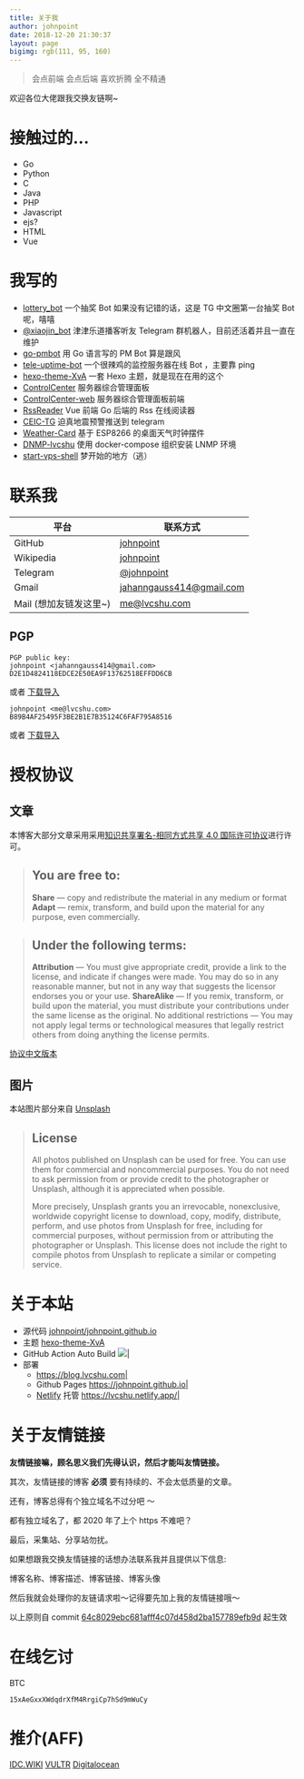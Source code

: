 ```yaml
---
title: 关于我
author: johnpoint
date: 2018-12-20 21:30:37
layout: page
bigimg: rgb(111, 95, 160)
---
```


> 会点前端
> 会点后端
> 喜欢折腾
> 全不精通

欢迎各位大佬跟我交换友链啊~

# 接触过的...

- Go
- Python
- C
- Java
- PHP
- Javascript
- ejs?
- HTML
- Vue

# 我写的

- [lottery_bot](https://github.com/johnpoint/lottery_bot) 一个抽奖 Bot 如果没有记错的话，这是 TG 中文圈第一台抽奖 Bot 呢，嘻嘻
- [@xiaojin_bot](https://t.me/xiaojin_bot) 津津乐道播客听友 Telegram 群机器人，目前还活着并且一直在维护
- [go-pmbot](https://github.com/johnpoint/go-pmbot) 用 Go 语言写的 PM Bot 算是跟风
- [tele-uptime-bot](https://github.com/johnpoint/tele-uptime-bot) 一个很辣鸡的监控服务器在线 Bot ，主要靠 ping
- [hexo-theme-XvA](https://github.com/johnpoint/hexo-theme-XvA) 一套 Hexo 主题，就是现在在用的这个
- [ControlCenter](https://github.com/johnpoint/ControlCenter-Server) 服务器综合管理面板
- [ControlCenter-web](https://github.com/johnpoint/ControlCenter-web) 服务器综合管理面板前端
- [RssReader](https://github.com/johnpoint/RssReader) Vue 前端 Go 后端的 Rss 在线阅读器
- [CEIC-TG](https://github.com/johnpoint/CEIC-TG) 迫真地震预警推送到 telegram
- [Weather-Card](https://github.com/johnpoint/Weather-Card) 基于 ESP8266 的桌面天气时钟摆件
- [DNMP-lvcshu](https://github.com/johnpoint/DNMP-lvcshu) 使用 docker-compose 组织安装 LNMP 环境
- [start-vps-shell](https://github.com/johnpoint/start-vps-shell) 梦开始的地方（逃）


# 联系我

| 平台                   | 联系方式                                                  |
| ---------------------- | --------------------------------------------------------- |
| GitHub                 | [johnpoint](https://github.com/johnpoint)                 |
| Wikipedia              | [johnpoint](https://zh.wikipedia.org/wiki/User:Johnpoint) |
| Telegram               | [@johnpoint](https://t.me/johnpoint)                      |
| Gmail                  | jahanngauss414@gmail.com                                  |
| Mail (想加友链发这里~) | me@lvcshu.com                                             |

## PGP

```
PGP public key:
johnpoint <jahanngauss414@gmail.com>
D2E1D4824118EDCE2E50EA9F13762518EFFDD6CB
```

或者 [下载导入](https://cdn.lvcshu.info/PGP/D2E1D4824118EDCE2E50EA9F13762518EFFDD6CB.asc)

```
johnpoint <me@lvcshu.com>
B89B4AF25495F3BE2B1E7B35124C6FAF795A8516
```

或者 [下载导入](https://cdn.lvcshu.info/PGP/D2E1D4824118EDCE2E50EA9F13762518EFFDD6CB.asc)


# 授权协议

## 文章

本博客大部分文章采用采用[知识共享署名-相同方式共享 4.0 国际许可协议](http://creativecommons.org/licenses/by-sa/4.0/)进行许可。

> ## You are free to:
>
> **Share** — copy and redistribute the material in any medium or format
> **Adapt** — remix, transform, and build upon the material for any purpose, even commercially.

> ## Under the following terms:
>
> **Attribution** — You must give appropriate credit, provide a link to the license, and indicate if changes were made. You may do so in any reasonable manner, but not in any way that suggests the licensor endorses you or your use.
> **ShareAlike** — If you remix, transform, or build upon the material, you must distribute your contributions under the same license as the original.
> No additional restrictions — You may not apply legal terms or technological measures that legally restrict others from doing anything the license permits.

[协议中文版本](https://creativecommons.org/licenses/by-sa/4.0/deed.zh)

## 图片

本站图片部分来自 [Unsplash](https://unsplash.com/)

> ## License
>
> All photos published on Unsplash can be used for free. You can use them for commercial and noncommercial purposes. You do not need to ask permission from or provide credit to the photographer or Unsplash, although it is appreciated when possible.
>
> More precisely, Unsplash grants you an irrevocable, nonexclusive, worldwide copyright license to download, copy, modify, distribute, perform, and use photos from Unsplash for free, including for commercial purposes, without permission from or attributing the photographer or Unsplash. This license does not include the right to compile photos from Unsplash to replicate a similar or competing service.

# 关于本站


- 源代码 [johnpoint/johnpoint.github.io](https://github.com/johnpoint/johnpoint.github.io)
- 主题 [hexo-theme-XvA](https://github.com/johnpoint/hexo-theme-XvA)
- GitHub Action Auto Build  ![](https://github.com/johnpoint/johnpoint.github.io/workflows/HEXO_AUTO_DEPLOY/badge.svg)|
- 部署
  - https://blog.lvcshu.com|
  - Github Pages https://johnpoint.github.io|
  - [Netlify](https://www.netlify.com/) 托管 https://lvcshu.netlify.app/|

# 关于友情链接

**友情链接嘛，顾名思义我们先得认识，然后才能叫友情链接。**

其次，友情链接的博客 **必须** 要有持续的、不会太低质量的文章。

还有，博客总得有个独立域名不过分吧 ～

都有独立域名了，都 2020 年了上个 https 不难吧？

最后，采集站、分享站勿扰。

如果想跟我交换友情链接的话想办法联系我并且提供以下信息:

博客名称、博客描述、博客链接、博客头像

然后我就会处理你的友链请求啦～记得要先加上我的友情链接哦～

以上原则自 commit [64c8029ebc681afff4c07d458d2ba157789efb9d](https://github.com/johnpoint/johnpoint.github.io/commit/64c8029ebc681afff4c07d458d2ba157789efb9d) 起生效

# 在线乞讨

BTC

```
15xAeGxxXWdqdrXfM4RrgiCp7hSd9mWuCy
```

# 推介(AFF)

[IDC.WIKI](https://idc.wiki/aff.php?aff=1100)
[VULTR](https://www.vultr.com/?ref=7131883)
[Digitalocean](https://m.do.co/c/60f242e5b700)